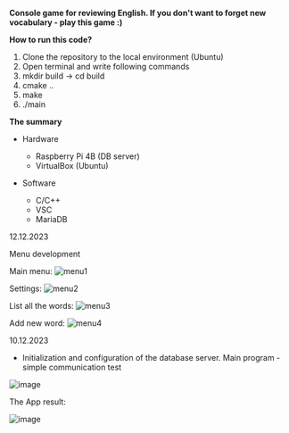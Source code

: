 **Console game for reviewing English. If you don't want to forget new vocabulary - play this game :)**

**How to run this code?**
  1. Clone the repository to the local environment (Ubuntu)
  2. Open terminal and write following commands 
  3. mkdir build -> cd build
  4. cmake ..
  5. make
  6. ./main

**The summary**

- Hardware
  - Raspberry Pi 4B (DB server)
  - VirtualBox (Ubuntu) 

- Software
  - C/C++
  - VSC
  - MariaDB


12.12.2023

Menu development

Main menu:
![menu1](https://github.com/Bagietnik/English-App-v1.0/assets/84154206/beffd045-a27c-4c6d-a261-3a4ba386f367)

Settings:
![menu2](https://github.com/Bagietnik/English-App-v1.0/assets/84154206/77482204-95c6-484b-b72d-521001eee418)

List all the words:
![menu3](https://github.com/Bagietnik/English-App-v1.0/assets/84154206/c9dd927f-d2c3-4a22-8354-a4afd76f77b4)

Add new word:
![menu4](https://github.com/Bagietnik/English-App-v1.0/assets/84154206/bd6c785f-2d43-4d16-abef-1309a6e51ac7)



10.12.2023

  - Initialization and configuration of the database server. Main program - simple communication test

![image](https://github.com/Bagietnik/Temperature-control-in-the-room/assets/84154206/b47962ad-8b95-4d37-9109-61c923290064)

The App result: 

![image](https://github.com/Bagietnik/Temperature-control-in-the-room/assets/84154206/bc49b8c7-eb79-4322-8250-12b9409245b1)

